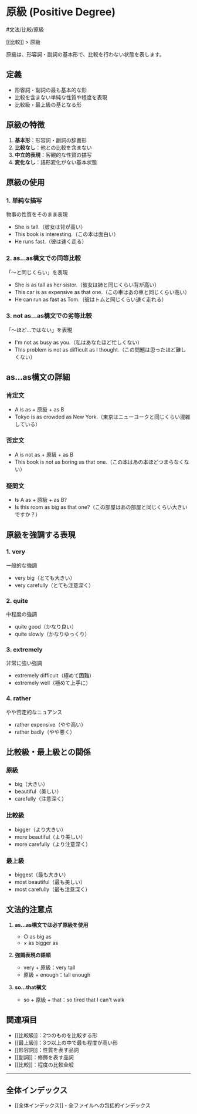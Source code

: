 # 原級 (Positive Degree)

#文法/比較/原級

[[比較]] > 原級

原級は、形容詞・副詞の基本形で、比較を行わない状態を表します。

## 定義
- 形容詞・副詞の最も基本的な形
- 比較を含まない単純な性質や程度を表現
- 比較級・最上級の基となる形

## 原級の特徴
1. **基本形**：形容詞・副詞の辞書形
2. **比較なし**：他との比較を含まない
3. **中立的表現**：客観的な性質の描写
4. **変化なし**：語形変化がない基本状態

## 原級の使用

### 1. 単純な描写
物事の性質をそのまま表現
- She is tall.（彼女は背が高い）
- This book is interesting.（この本は面白い）
- He runs fast.（彼は速く走る）

### 2. as...as構文での同等比較
「～と同じくらい」を表現
- She is as tall as her sister.（彼女は姉と同じくらい背が高い）
- This car is as expensive as that one.（この車はあの車と同じくらい高い）
- He can run as fast as Tom.（彼はトムと同じくらい速く走れる）

### 3. not as...as構文での劣等比較
「～ほど…ではない」を表現
- I'm not as busy as you.（私はあなたほど忙しくない）
- This problem is not as difficult as I thought.（この問題は思ったほど難しくない）

## as...as構文の詳細

### 肯定文
- A is as + 原級 + as B
- Tokyo is as crowded as New York.（東京はニューヨークと同じくらい混雑している）

### 否定文
- A is not as + 原級 + as B
- This book is not as boring as that one.（この本はあの本ほどつまらなくない）

### 疑問文
- Is A as + 原級 + as B?
- Is this room as big as that one?（この部屋はあの部屋と同じくらい大きいですか？）

## 原級を強調する表現

### 1. very
一般的な強調
- very big（とても大きい）
- very carefully（とても注意深く）

### 2. quite
中程度の強調
- quite good（かなり良い）
- quite slowly（かなりゆっくり）

### 3. extremely
非常に強い強調
- extremely difficult（極めて困難）
- extremely well（極めて上手に）

### 4. rather
やや否定的なニュアンス
- rather expensive（やや高い）
- rather badly（やや悪く）

## 比較級・最上級との関係

### 原級
- big（大きい）
- beautiful（美しい）
- carefully（注意深く）

### 比較級
- bigger（より大きい）
- more beautiful（より美しい）
- more carefully（より注意深く）

### 最上級
- biggest（最も大きい）
- most beautiful（最も美しい）
- most carefully（最も注意深く）

## 文法的注意点
1. **as...as構文では必ず原級を使用**
   - ○ as big as
   - × as bigger as

2. **強調表現の語順**
   - very + 原級：very tall
   - 原級 + enough：tall enough

3. **so...that構文**
   - so + 原級 + that：so tired that I can't walk

## 関連項目
- [[比較級]]：2つのものを比較する形
- [[最上級]]：3つ以上の中で最も程度が高い形
- [[形容詞]]：性質を表す品詞
- [[副詞]]：修飾を表す品詞
- [[比較]]：程度の比較全般

---

## 全体インデックス
- [[全体インデックス]] - 全ファイルへの包括的インデックス 
